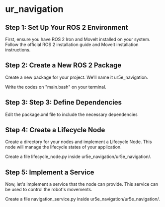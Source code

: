 # ur_navigation

## Step 1: Set Up Your ROS 2 Environment

First, ensure you have ROS 2 Iron and MoveIt installed on your system. Follow the official ROS 2 installation guide and MoveIt installation instructions.

## Step 2: Create a New ROS 2 Package

Create a new package for your project. We'll name it ur5e_navigation.

Write the codes on "main.bash" on your terminal.

## Step 3: Step 3: Define Dependencies

Edit the package.xml file to include the necessary dependencies

## Step 4: Create a Lifecycle Node

Create a directory for your nodes and implement a Lifecycle Node. This node will manage the lifecycle states of your application.

Create a file lifecycle_node.py inside ur5e_navigation/ur5e_navigation/.

## Step 5: Implement a Service

Now, let's implement a service that the node can provide. This service can be used to control the robot's movements.

Create a file navigation_service.py inside ur5e_navigation/ur5e_navigation/.

